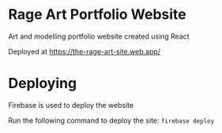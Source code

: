 # Rage Art Portfolio Website
Art and modelling portfolio website created using React

Deployed at https://the-rage-art-site.web.app/

# Deploying
Firebase is used to deploy the website

Run the following command to deploy the site:
`firebase deploy`
